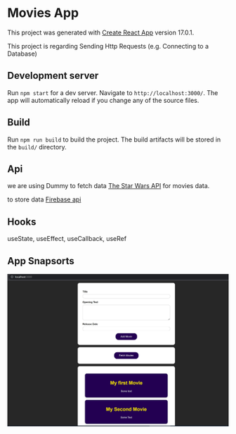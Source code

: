 # Movies App

This project was generated with [Create React App](https://reactjs.org/docs/create-a-new-react-app.html) version 17.0.1.

This project is regarding Sending Http Requests (e.g. Connecting to a Database)

## Development server

Run `npm start` for a dev server. Navigate to `http://localhost:3000/`. The app will automatically reload if you change any of the source files.

## Build

Run `npm run build` to build the project. The build artifacts will be stored in the `build/` directory.

## Api
we are using Dummy to fetch data [The Star Wars API](https://swapi.dev/) for movies data.

to store data [Firebase api](https://react-http-9b710-default-rtdb.firebaseio.com/) 

## Hooks
useState, useEffect, useCallback, useRef


## App Snapsorts
![Movies Home Page and Add movies](https://github.com/vishal002/movies-app/blob/master/public/home_page.jpg?raw=true)
